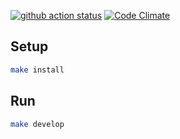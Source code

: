 [![github action status](https://github.com/Yunique/frontend-project-lvl3/workflows/hexlet-check/badge.svg)](https://github.com/Yunique/frontend-project-lvl3/actions)
[![Code Climate](https://codeclimate.com/github/Yunique/frontend-project-lvl3/badges/gpa.svg)](https://codeclimate.com/github/Yunique/frontend-project-lvl3)

## Setup

```sh
make install
```

## Run

```sh
make develop
```